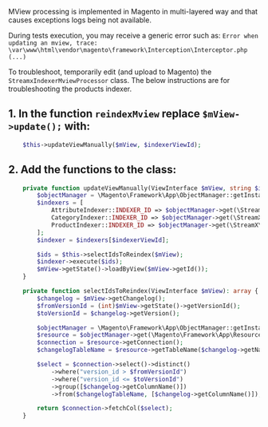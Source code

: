 MView processing is implemented in Magento in multi-layered way and that causes exceptions logs being not available.

During tests execution, you may receive a generic error such as:
`Error when updating an mview, trace: \var\www\html\vendor\magento\framework\Interception\Interceptor.php (...)`

To troubleshoot, temporarily edit (and upload to Magento) the `StreamxIndexerMviewProcessor` class.
The below instructions are for troubleshooting the products indexer.

## 1. In the function `reindexMview` replace `$mView->update();` with:
```php
    $this->updateViewManually($mView, $indexerViewId);
```

## 2. Add the functions to the class:
```php
    private function updateViewManually(ViewInterface $mView, string $indexerViewId): void {
        $objectManager = \Magento\Framework\App\ObjectManager::getInstance();
        $indexers = [
            AttributeIndexer::INDEXER_ID => $objectManager->get(\StreamX\ConnectorCatalog\Model\Indexer\Attribute::class),
            CategoryIndexer::INDEXER_ID => $objectManager->get(\StreamX\ConnectorCatalog\Model\Indexer\Category::class),
            ProductIndexer::INDEXER_ID => $objectManager->get(\StreamX\ConnectorCatalog\Model\Indexer\Product::class)
        ];
        $indexer = $indexers[$indexerViewId];

        $ids = $this->selectIdsToReindex($mView);
        $indexer->execute($ids);
        $mView->getState()->loadByView($mView->getId());
    }

    private function selectIdsToReindex(ViewInterface $mView): array {
        $changelog = $mView->getChangelog();
        $fromVersionId = (int)$mView->getState()->getVersionId();
        $toVersionId = $changelog->getVersion();

        $objectManager = \Magento\Framework\App\ObjectManager::getInstance();
        $resource = $objectManager->get(\Magento\Framework\App\ResourceConnection::class);
        $connection = $resource->getConnection();
        $changelogTableName = $resource->getTableName($changelog->getName());

        $select = $connection->select()->distinct()
            ->where("version_id > $fromVersionId")
            ->where("version_id <= $toVersionId")
            ->group([$changelog->getColumnName()])
            ->from($changelogTableName, [$changelog->getColumnName()]);

        return $connection->fetchCol($select);
    }
```
